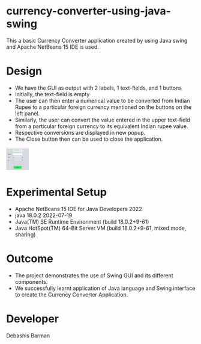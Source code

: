 # currency-converter-using-java-swing
This a basic Currency Converter application created by using Java swing and Apache NetBeans 15 IDE is used.

# Design
* We have the GUI as output with 2 labels, 1 text-fields, and 1 buttons
* Initially, the text-field is empty
* The user can then enter a numerical value to be converted from Indian Rupee to a particular foreign currency mentioned on the buttons on the left panel.
* Similarly, the user can convert the value entered in the upper text-field from a particular foreign currency to its equivalent Indian rupee value.
* Respective conversions are displayed in new popup.
* The Close button then can be used to close the application.
<img src="https://github.com/Deb-bot-cyber/currency-converter-using-java-swing/blob/main/CurrencyConverterJava/nbproject/private/Screenshot%20(100).png?raw=true" height="60" width="60" >

# Experimental Setup
* Apache NetBeans 15 IDE for Java Developers 2022
* java 18.0.2 2022-07-19
* Java(TM) SE Runtime Environment (build 18.0.2+9-61)
* Java HotSpot(TM) 64-Bit Server VM (build 18.0.2+9-61, mixed mode, sharing)

# Outcome
* The project demonstrates the use of Swing GUI and its different components.
* We successfully learnt application of Java language and Swing interface to create the Currency Converter Application.

# Developer
Debashis Barman
